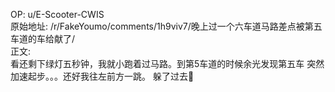 
OP: u/E-Scooter-CWIS  
原始地址: /r/FakeYoumo/comments/1h9viv7/晚上过一个六车道马路差点被第五车道的车给献了/  
正文:  
看还剩下绿灯五秒钟，我就小跑着过马路。到第5车道的时候余光发现第五车 突然加速起步。。。还好我往左前方一跳。 躲了过去🫣
